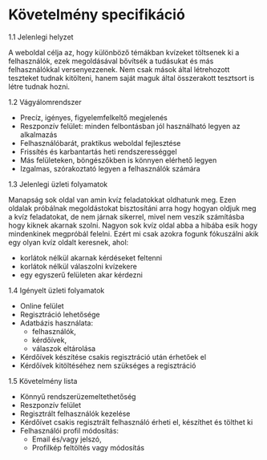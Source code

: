 # Követelmény specifikáció

1.1 Jelenlegi helyzet

A weboldal célja az, hogy különböző témákban kvízeket töltsenek ki a felhasználók, ezek megoldásával bővítsék a tudásukat és más felhasználókkal versenyezzenek. Nem csak
mások által létrehozott teszteket tudnak kitölteni, hanem saját maguk által összerakott tesztsort is létre tudnak hozni. 

1.2 Vágyálomrendszer

 - Precíz, igényes, figyelemfelkeltő megjelenés
 - Reszponzív felület: minden felbontásban jól használható legyen az alkalmazás
 - Felhasználóbarát, praktikus weboldal fejlesztése
 - Frissítés és karbantartás heti rendszerességgel
 - Más felületeken, böngészőkben is könnyen elérhető legyen
 - Izgalmas, szórakoztató legyen a felhasználók számára

1.3 Jelenlegi üzleti folyamatok

Manapság sok oldal van amin kvíz feladatokkat oldhatunk meg. Ezen oldalak próbálnak megoldástokat bisztosítáni arra hogy hogyan oldjuk meg a kvíz feladatokat, de nem járnak sikerrel, mivel nem veszik számításba hogy kiknek akarnak szolni. Nagyon sok kvíz oldal abba a hibába esik hogy mindenkinek megpróbál felelni. Ezért mi csak azokra fogunk fókuszálni akik egy olyan kvíz oldalt keresnek, ahol: 
  - korlátok nélkül akarnak kérdéseket feltenni
  - korlátok nélkül válaszolni kvízekere
  - egy egyszerű felületen akar kérdezni

1.4 Igényelt üzleti folyamatok

- Online felület
- Regisztráció lehetősége
- Adatbázis használata:
  - felhasználók,
  - kérdőívek,
  - válaszok eltárolása
- Kérdőívek készítése csakis regisztráció után érhetőek el
- Kérdőívek kitöltéséhez nem szükséges a regisztráció

1.5 Követelmény lista

- Könnyű rendszerüzemeltethetőség
- Reszponzív felület
- Regisztrált felhasználók kezelése
- Kérdőívet csakis regisztrált felhasználó érheti el, készíthet és tölthet ki
- Felhasználói profil módosítás:
  - Email és/vagy jelszó,
  - Profilkép feltöltés vagy módosítás
